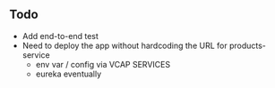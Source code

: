 ## Todo

* Add end-to-end test
* Need to deploy the app without hardcoding the URL for products-service
    * env var / config via VCAP SERVICES
    * eureka eventually
